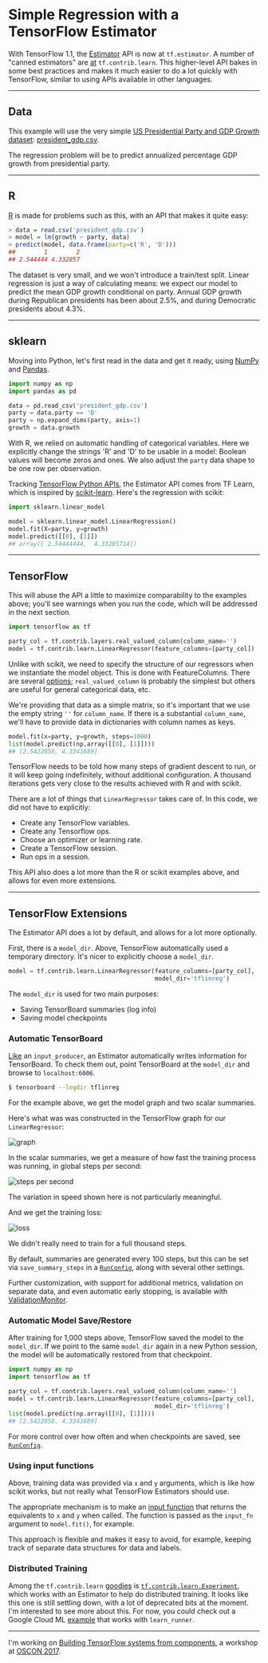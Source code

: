 # Simple Regression with a TensorFlow Estimator

With TensorFlow 1.1, the [Estimator](https://www.tensorflow.org/api_guides/python/contrib.learn#estimators) API is now at `tf.estimator`. A number of "canned estimators" are [at](https://www.tensorflow.org/extend/estimators) `tf.contrib.learn`. This higher-level API bakes in some best practices and makes it much easier to do a lot quickly with TensorFlow, similar to using APIs available in other languages.

---

## Data

This example will use the very simple [US Presidential Party and GDP Growth dataset](/20170505-simple_dataset_us_presidential_party_and_gdp_growth/): [president_gdp.csv](/20170505-simple_dataset_us_presidential_party_and_gdp_growth/president_gdp.csv).

The regression problem will be to predict annualized percentage GDP growth from presidential party.

---

## R

[R](https://www.r-project.org/) is made for problems such as this, with an API that makes it quite easy:

```r
> data = read.csv('president_gdp.csv')
> model = lm(growth ~ party, data)
> predict(model, data.frame(party=c('R', 'D')))
##        1        2
## 2.544444 4.332857
```

The dataset is very small, and we won't introduce a train/test split. Linear regression is just a way of calculating means: we expect our model to predict the mean GDP growth conditional on party. Annual GDP growth during Republican presidents has been about 2.5%, and during Democratic presidents about 4.3%.

---

## sklearn

Moving into Python, let's first read in the data and get it ready, using [NumPy](http://www.numpy.org/) and [Pandas](http://pandas.pydata.org/).

```python
import numpy as np
import pandas as pd

data = pd.read_csv('president_gdp.csv')
party = data.party == 'D'
party = np.expand_dims(party, axis=1)
growth = data.growth
```

With R, we relied on automatic handling of categorical variables. Here we explicitly change the strings 'R' and 'D' to be usable in a model: Boolean values will become zeros and ones. We also adjust the `party` data shape to be one row per observation.

Tracking [TensorFlow Python APIs](/20170321-various_tensorflow_apis_for_python/), the Estimator API comes from TF Learn, which is inspired by [scikit-learn](http://scikit-learn.org/). Here's the regression with scikit:

```python
import sklearn.linear_model

model = sklearn.linear_model.LinearRegression()
model.fit(X=party, y=growth)
model.predict([[0], [1]])
## array([ 2.54444444,  4.33285714])
```

---

## TensorFlow

This will abuse the API a little to maximize comparability to the examples above; you'll see warnings when you run the code, which will be addressed in the next section.

```python
import tensorflow as tf

party_col = tf.contrib.layers.real_valued_column(column_name='')
model = tf.contrib.learn.LinearRegressor(feature_columns=[party_col])
```

Unlike with scikit, we need to specify the structure of our regressors when we instantiate the model object. This is done with FeatureColumns. There are several [options](https://www.tensorflow.org/tutorials/wide#selecting_and_engineering_features_for_the_model); `real_valued_column` is probably the simplest but others are useful for general categorical data, etc.

We're providing that data as a simple matrix, so it's important that we use the empty string `''` for `column_name`. If there is a substantial `column_name`, we'll have to provide data in dictionaries with column names as keys.

```python
model.fit(x=party, y=growth, steps=1000)
list(model.predict(np.array([[0], [1]])))
## [2.5422058, 4.3341689]
```

TensorFlow needs to be told how many steps of gradient descent to run, or it will keep going indefinitely, without additional configuration. A thousand iterations gets very close to the results achieved with R and with scikit.

There are a lot of things that `LinearRegressor` takes care of. In this code, we did not have to explicitly:

 * Create any TensorFlow variables.
 * Create any Tensorflow ops.
 * Choose an optimizer or learning rate.
 * Create a TensorFlow session.
 * Run ops in a session.

This API also does a lot more than the R or scikit examples above, and allows for even more extensions.

---

## TensorFlow Extensions

The Estimator API does a lot by default, and allows for a lot more optionally.

First, there is a `model_dir`. Above, TensorFlow automatically used a temporary directory. It's nicer to explicitly choose a `model_dir`.

```python
model = tf.contrib.learn.LinearRegressor(feature_columns=[party_col],
                                         model_dir='tflinreg')
```

The `model_dir` is used for two main purposes:

 * Saving TensorBoard summaries (log info)
 * Saving model checkpoints


### Automatic TensorBoard

[Like](/20170430-tensorflows_queuerunner/) an `input_producer`, an Estimator automatically writes information for TensorBoard. To check them out, point TensorBoard at the `model_dir` and browse to `localhost:6006`.

```bash
$ tensorboard --logdir tflinreg
```

For the example above, we get the model graph and two scalar summaries.

Here's what was was constructed in the TensorFlow graph for our `LinearRegressor`:

![graph](img/graph.png)

In the scalar summaries, we get a measure of how fast the training process was running, in global steps per second:

![steps per second](img/steps_per_sec.png)

The variation in speed shown here is not particularly meaningful.

And we get the training loss:

![loss](img/loss.png)

We didn't really need to train for a full thousand steps.

By default, summaries are generated every 100 steps, but this can be set via `save_summary_steps` in a [`RunConfig`](https://www.tensorflow.org/api_docs/python/tf/estimator/RunConfig), along with several other settings.

Further customization, with support for additional metrics, validation on separate data, and even automatic early stopping, is available with [ValidationMonitor](https://www.tensorflow.org/get_started/monitors).


### Automatic Model Save/Restore

After training for 1,000 steps above, TensorFlow saved the model to the `model_dir`. If we point to the same `model_dir` again in a new Python session, the model will be automatically restored from that checkpoint.

```python
import numpy as np
import tensorflow as tf

party_col = tf.contrib.layers.real_valued_column(column_name='')
model = tf.contrib.learn.LinearRegressor(feature_columns=[party_col],
                                         model_dir='tflinreg')
list(model.predict(np.array([[0], [1]])))
## [2.5422058, 4.3341689]
```

For more control over how often and when checkpoints are saved, see [`RunConfig`](https://www.tensorflow.org/api_docs/python/tf/estimator/RunConfig).


### Using input functions

Above, training data was provided via `x` and `y` arguments, which is like how scikit works, but not really what TensorFlow Estimators should use.

The appropriate mechanism is to make an [input function](https://www.tensorflow.org/get_started/input_fn) that returns the equivalents to `x` and `y` when called. The function is passed as the `input_fn` argument to `model.fit()`, for example.

This approach is flexible and makes it easy to avoid, for example, keeping track of separate data structures for data and labels.


### Distributed Training

Among the `tf.contrib.learn` [goodies](https://www.tensorflow.org/api_guides/python/contrib.learn) is [`tf.contrib.learn.Experiment`](https://www.tensorflow.org/api_docs/python/tf/contrib/learn/Experiment), which works with an Estimator to help do distributed training. It looks like this one is still settling down, with a lot of deprecated bits at the moment. I'm interested to see more about this. For now, you could check out a Google Cloud ML [example](https://github.com/GoogleCloudPlatform/cloudml-samples/blob/master/iris/trainer/task.py) that works with `learn_runner`.


---

I'm working on [Building TensorFlow systems from components](http://conferences.oreilly.com/oscon/oscon-tx/public/schedule/detail/57823), a workshop at [OSCON 2017](https://conferences.oreilly.com/oscon/oscon-tx).
